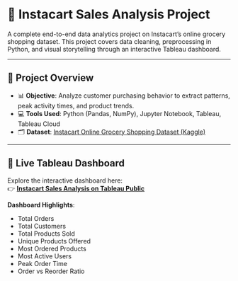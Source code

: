 # 🛒 Instacart Sales Analysis Project

A complete end-to-end data analytics project on Instacart’s online grocery shopping dataset. This project covers data cleaning, preprocessing in Python, and visual storytelling through an interactive Tableau dashboard.

---

## 📌 Project Overview

- 📊 **Objective**: Analyze customer purchasing behavior to extract patterns, peak activity times, and product trends.
- 💻 **Tools Used**: Python (Pandas, NumPy), Jupyter Notebook, Tableau, Tableau Cloud
- 🗂️ **Dataset**: [Instacart Online Grocery Shopping Dataset (Kaggle)](https://www.kaggle.com/datasets/yasserh/instacart-online-grocery-basket-analysis-dataset?select=orders.csv)

---

## 🔗 Live Tableau Dashboard

Explore the interactive dashboard here:  
👉 [**Instacart Sales Analysis on Tableau Public**](https://public.tableau.com/app/profile/sahil.behera/viz/InstaCartSalesAnalysis/InstaCartSalesAnalysis)

**Dashboard Highlights**:
- Total Orders  
- Total Customers  
- Total Products Sold  
- Unique Products Offered  
- Most Ordered Products  
- Most Active Users  
- Peak Order Time  
- Order vs Reorder Ratio



